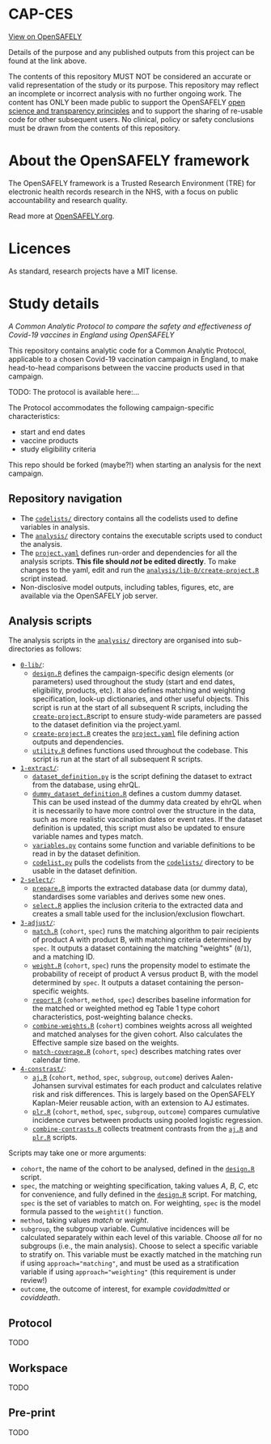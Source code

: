 # CAP-CES

[View on OpenSAFELY](https://jobs.opensafely.org/repo/https%253A%252F%252Fgithub.com%252Fopensafely%252FCAP-CES)

Details of the purpose and any published outputs from this project can be found at the link above.

The contents of this repository MUST NOT be considered an accurate or valid representation of the study or its purpose. 
This repository may reflect an incomplete or incorrect analysis with no further ongoing work.
The content has ONLY been made public to support the OpenSAFELY [open science and transparency principles](https://www.opensafely.org/about/#contributing-to-best-practice-around-open-science) and to support the sharing of re-usable code for other subsequent users.
No clinical, policy or safety conclusions must be drawn from the contents of this repository.

# About the OpenSAFELY framework

The OpenSAFELY framework is a Trusted Research Environment (TRE) for electronic
health records research in the NHS, with a focus on public accountability and
research quality.

Read more at [OpenSAFELY.org](https://opensafely.org).

# Licences
As standard, research projects have a MIT license. 



# Study details

*A Common Analytic Protocol to compare the safety and effectiveness of Covid-19 vaccines in England using OpenSAFELY* 

This repository contains analytic code for a Common Analytic Protocol, applicable to a chosen Covid-19 vaccination campaign in England, 
to make head-to-head comparisons between the vaccine products used in that campaign.

TODO: The protocol is available here:...

The Protocol accommodates the following campaign-specific characteristics:

* start and end dates
* vaccine products 
* study eligibility criteria

This repo should be forked (maybe?!) when starting an analysis for the next campaign. 

## Repository navigation

- The [`codelists/`](./codelists/) directory contains all the codelists used to define variables in analysis. 
- The [`analysis/`](./analysis) directory contains the executable scripts used to conduct the analysis. 
- The [`project.yaml`](./project.yaml) defines run-order and dependencies for all the analysis scripts.
**This file should *not* be edited directly**. To make changes to the yaml, edit and run the [`analysis/lib-0/create-project.R`](./analysis/lib-0/create-project.R) script instead.
- Non-disclosive model outputs, including tables, figures, etc, are available via the OpenSAFELY job server.

## Analysis scripts

The analysis scripts in the [`analysis/`](./analysis) directory are organised into sub-directories as follows:

- [`0-lib/`](./analysis/0-lib/):
  - [`design.R`](./analysis/0-lib/design.R) defines the campaign-specific design elements (or parameters) used throughout the study (start and end dates, eligibility, products, etc).
  It also defines matching and weighting specification, look-up dictionaries, and other useful objects. 
  This script is run at the start of all subsequent R scripts, 
  including the [`create-project.R`](./analysis/lib-0/create-project.R)script to ensure study-wide parameters are passed to the dataset definition via the project.yaml.
  - [`create-project.R`](./analysis/lib-0/create-project.R) creates the [`project.yaml`](./project.yaml) file defining action outputs and dependencies.
  - [`utility.R`](./analysis/0-lib/utility.R) defines functions used throughout the codebase. This script is run at the start of all subsequent R scripts.
- [`1-extract/`](./analysis/1-extract/):
  - [`dataset_definition.py`](./analysis/1-extract/dataset_definition.py) is the script defining the dataset to extract from the database, using ehrQL. 
  - [`dummy_dataset_definition.R`](./analysis/1-extract/dummy_dataset_definition.R) defines a custom dummy dataset.  
  This can be used instead of the dummy data created by ehrQL when it is necessarily to have more control over the structure in the data, 
  such as more realistic vaccination dates or event rates.
  If the dataset definition is updated, this script must also be updated to ensure variable names and types match.
  - [`variables.py`](./analysis/1-extract/variables.py) contains some function and variable definitions to be read in by the dataset definition.
  - [`codelist.py`](./analysis/1-extract/codelists.py) pulls the codelists from the [`codelists/`](./codelists/) directory to be usable in the dataset definition. 
- [`2-select/`](./analysis/2-select/):
  - [`prepare.R`](./analysis/2-select/prepare.R) imports the extracted database data (or dummy data), standardises some variables and derives some new ones.
  - [`select.R`](./analysis/select.R) applies the inclusion criteria to the extracted data and creates a small table used for the inclusion/exclusion flowchart.
- [`3-adjust/`](./analysis/3-adjust/):
  - [`match.R`](./analysis/3-adjust/match.R) (`cohort`, `spec`) runs the matching algorithm to pair recipients of product A with product B, with matching criteria determined by `spec`. 
  It outputs a dataset containing the matching "weights" (`0`/`1`), and a matching ID. 
  - [`weight.R`](./analysis/3-adjust/weight.R) (`cohort`, `spec`) runs the propensity model to estimate the probability of receipt of product A versus product B, with the model determined by `spec`. 
  It outputs a dataset containing the person-specific weights. 
  - [`report.R`](./analysis/3-adjust/report.R) (`cohort`, `method`, `spec`) describes baseline information for the matched or weighted method
  eg Table 1 type cohort characteristics, post-weighting balance checks.
  - [`combine-weights.R`](./analysis/3-adjust/combine-weights.R) (`cohort`) combines weights across all weighted and matched analyses for the given cohort.
  Also calculates the Effective sample size based on the weights. 
  - [`match-coverage.R`](./analysis/3-adjust/match-coverage.R) (`cohort`, `spec`) describes matching rates over calendar time.
- [`4-constrast/`](./analysis/4-constrast/):
  - [`aj.R`](./analysis/4-constrast/aj.R) (`cohort`, `method`, `spec`, `subgroup`, `outcome`) derives Aalen-Johansen survival estimates for each product and calculates relative risk and risk differences. 
  This is largely based on the OpenSAFELY Kaplan-Meier reusable action, with an extension to AJ estimates.
  - [`plr.R`](./analysis/4-constrast/plr.R) (`cohort`, `method`, `spec`, `subgroup`, `outcome`) compares cumulative incidence curves between products using pooled logistic regression. 
  - [`combine-contrasts.R`](./analysis/4-contrast/combine-contrasts.R) collects treatment contrasts from the [`aj.R`](./analysis/aj.R) and [`plr.R`](./analysis/plr.R) scripts.

Scripts may take one or more arguments:

- `cohort`, the name of the cohort to be analysed, defined in the [`design.R`](analysis/0-lib/design.R) script.
- `spec`, the matching or weighting specification, taking values _A_, _B_, _C_, etc for convenience, and fully defined in the [`design.R`](analysis/0-lib/design.R) script.
For matching, `spec` is the set of variables to match on. For weighting, `spec` is the model formula passed to the `weightit()` function. 
- `method`, taking values _match_ or _weight_.
- `subgroup`, the subgroup variable. Cumulative incidences will be calculated separately within each level of this variable. 
Choose _all_ for no subgroups (i.e., the main analysis). Choose _<variable>_ to select a specific variable to stratify on.
This variable must be exactly matched in the matching run if using `approach="matching"`, and must be used as a stratification variable if using `approach="weighting"` (this requirement is under review!)
- `outcome`, the outcome of interest, for example _covidadmitted_ or _coviddeath_.

## Protocol

TODO

## Workspace

TODO 

## Pre-print

TODO


